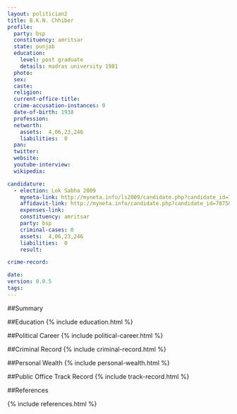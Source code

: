 ```yaml
---
layout: politician2
title: B.K.N. Chhiber
profile: 
  party: bsp
  constituency: amritsar
  state: punjab
  education: 
    level: post graduate
    details: madras university 1981
  photo: 
  sex: 
  caste: 
  religion: 
  current-office-title: 
  crime-accusation-instances: 0
  date-of-birth: 1938
  profession: 
  networth: 
    assets:  4,06,23,246
    liabilities:  0
  pan: 
  twitter: 
  website: 
  youtube-interview: 
  wikipedia: 

candidature: 
  - election: Lok Sabha 2009
    myneta-link: http://myneta.info/ls2009/candidate.php?candidate_id=7875
    affidavit-link: http://myneta.info/candidate.php?candidate_id=7875&scan=original
    expenses-link: 
    constituency: amritsar 
    party: bsp
    criminal-cases: 0
    assets:  4,06,23,246
    liabilities:  0
    result:  

crime-record: 

date: 
version: 0.0.5
tags: 
---
```

##Summary


##Education
{% include education.html %}


##Political Career
{% include political-career.html %}


##Criminal Record
{% include criminal-record.html %}


##Personal Wealth
{% include personal-wealth.html %}


##Public Office Track Record
{% include track-record.html %}


##References


{% include references.html %}